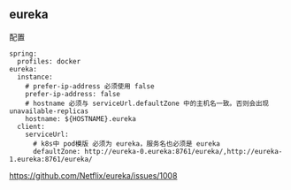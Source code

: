 ## eureka

配置

```
spring:
  profiles: docker
eureka:
  instance:
    # prefer-ip-address 必须使用 false
    prefer-ip-address: false
    # hostname 必须与 serviceUrl.defaultZone 中的主机名一致。否则会出现 unavailable-replicas
    hostname: ${HOSTNAME}.eureka
  client:
    serviceUrl:
      # k8s中 pod模版 必须为 eureka，服务名也必须是 eureka
      defaultZone: http://eureka-0.eureka:8761/eureka/,http://eureka-1.eureka:8761/eureka/
```

https://github.com/Netflix/eureka/issues/1008